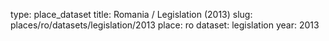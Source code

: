 type: place_dataset
title: Romania / Legislation (2013)
slug: places/ro/datasets/legislation/2013
place: ro
dataset: legislation
year: 2013
